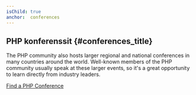 ```yaml
---
isChild: true
anchor:  conferences
---
```


## PHP konferenssit {#conferences_title}

The PHP community also hosts larger regional and national conferences in many countries around the world. Well-known
members of the PHP community usually speak at these larger events, so it's a great opportunity to learn directly from
industry leaders.

[Find a PHP Conference][php-conf]


[php-conf]: https://secure.php.net/conferences/index.php
